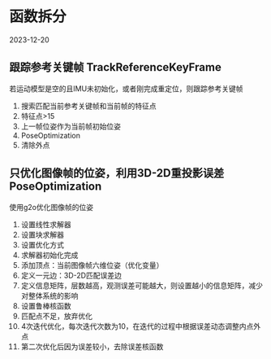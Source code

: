 # 函数拆分
2023-12-20


## 跟踪参考关键帧 TrackReferenceKeyFrame
若运动模型是空的且IMU未初始化，或者刚完成重定位，则跟踪参考关键帧
1. 搜索匹配当前参考关键帧和当前帧的特征点
2. 特征点>15
3. 上一帧位姿作为当前帧初始位姿
4. PoseOptimization
5. 清除外点

## 只优化图像帧的位姿，利用3D-2D重投影误差 PoseOptimization

使用g2o优化图像帧的位姿
1. 设置线性求解器
2. 设置块求解器
3. 设置优化方式
4. 求解器初始化完成
5. 添加顶点：当前图像帧六维位姿（优化变量）
6. 定义一元边：3D-2D匹配误差边
7. 定义信息矩阵，层数越高，观测误差可能越大，则设置越小的信息矩阵，减少对整体系统的影响
8. 设置鲁棒核函数
9. 匹配点不足，放弃优化
10. 4次迭代优化，每次迭代次数为10，在迭代的过程中根据误差动态调整内点外点
11. 第二次优化后因为误差较小，去除误差核函数
